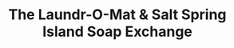 ---
title: "The Laundr-O-Mat & Salt Spring Island Soap Exchange"
url: /salt-spring-island/the-laundr-o-mat-und-salt-spring-island-soap-exchange/
shop: Wäscherei
---